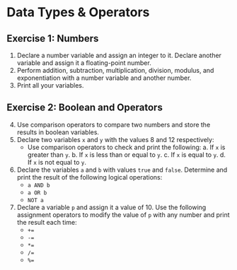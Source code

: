 # Data Types & Operators

## Exercise 1: Numbers

1. Declare a number variable and assign an integer to it. Declare another variable and assign it a floating-point number.
2. Perform addition, subtraction, multiplication, division, modulus, and exponentiation with a number variable and another number.
3. Print all your variables.

## Exercise 2: Boolean and Operators

4. Use comparison operators to compare two numbers and store the results in boolean variables.
5. Declare two variables `x` and `y` with the values 8 and 12 respectively:
   - Use comparison operators to check and print the following:
     a. If `x` is greater than `y`.
     b. If `x` is less than or equal to `y`.
     c. If `x` is equal to `y`.
     d. If `x` is not equal to `y`.
6. Declare the variables `a` and `b` with values `true` and `false`. Determine and print the result of the following logical operations:
   - `a AND b`
   - `a OR b`
   - `NOT a`
7. Declare a variable `p` and assign it a value of 10. Use the following assignment operators to modify the value of `p` with any number and print the result each time:
   - `+=`
   - `-=`
   - `*=`
   - `/=`
   - `%=`
